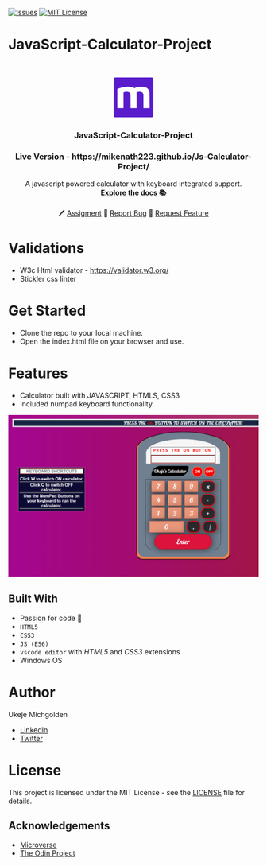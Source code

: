 [![Issues][issues-shield]][issues-url]
[![MIT License][license-shield]][license-url]

# JavaScript-Calculator-Project

<br />
<p align="center">
  <a href="https://www.microverse.org/">
    <img src="docs/microverse.png" alt="Logo" width="80" height="80">
  </a>

  <h3 align="center">
	 JavaScript-Calculator-Project
  </h3>

  <h3 align="center">
	 Live Version - https://mikenath223.github.io/Js-Calculator-Project/
  </h3>

  <p align="center">
    A javascript powered calculator with keyboard integrated support.    
    <br />
    <a href="https://github.com/mikenath223/Js-Calculator-Project/blob/master/README.md"><strong>Explore the docs 📚</strong></a>
    <br />
    <br />
	  🖊️
    <a href="https://www.theodinproject.com/courses/web-development-101/lessons/calculator">Assigment</a>
    🐛
    <a href="https://github.com/mikenath223/Js-Calculator-Project/issues">Report Bug</a>
    🙏
    <a href="https://github.com/mikenath223/Js-Calculator-Project/issues">Request Feature</a>
  </p>
</p>

# Validations

- W3c Html validator - https://validator.w3.org/
- Stickler css linter

# Get Started
- Clone the repo to your local machine.
- Open the index.html file on your browser and use.

# Features

* Calculator built with JAVASCRIPT, HTMLS, CSS3
* Included numpad keyboard functionality.

![screenshot](./docs/calculator-screenshot.png)


## Built With

- Passion for code 💜
- `HTML5`
- `CSS3`
- `JS (ES6)`
- `vscode editor` with _HTML5_ and _CSS3_ extensions
- Windows OS

# Author
Ukeje Michgolden
* [LinkedIn](https://ng.linkedin.com/in/michgolden-ukeje-73b01614b)
* [Twitter](https://twitter.com/Michgolden_Nath)

# License

This project is licensed under the MIT License - see the [LICENSE](https://github.com/mikenath223/Js-Calculator-Project/blob/master/LICENSE) file for details.

<!-- ACKNOWLEDGEMENTS -->
## Acknowledgements
* [Microverse](https://www.microverse.org/)
* [The Odin Project](https://www.theodinproject.com/)

<!-- MARKDOWN LINKS & IMAGES -->
<!-- https://www.markdownguide.org/basic-syntax/#reference-style-links -->
[issues-shield]: https://img.shields.io/github/issues/mikenath223/Js-Calculator-Project
[issues-url]: https://github.com/mikenath223/Js-Calculator-Project/issues
[license-shield]: https://img.shields.io/github/license/mikenath223/Js-Calculator-Project
[license-url]: https://github.com/mikenath223/Js-Calculator-Project/blob/master/LICENSE.txt
